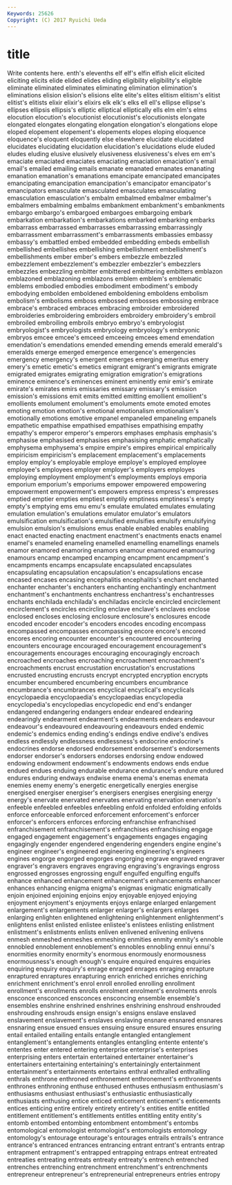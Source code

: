 ```yaml
---
Keywords: 25626 
Copyright: (C) 2017 Ryuichi Ueda
---
```


# title

Write contents here.
enth's elevenths elf elf's elfin elfish elicit elicited eliciting elicits
elide elided elides eliding eligibility eligibility's eligible eliminate eliminated eliminates
eliminating elimination elimination's eliminations elision elision's elisions elite elite's elites
elitism elitism's elitist elitist's elitists elixir elixir's elixirs elk elk's
elks ell ell's ellipse ellipse's ellipses ellipsis ellipsis's elliptic elliptical
elliptically ells elm elm's elms elocution elocution's elocutionist elocutionist's elocutionists
elongate elongated elongates elongating elongation elongation's elongations elope eloped elopement
elopement's elopements elopes eloping eloquence eloquence's eloquent eloquently else elsewhere
elucidate elucidated elucidates elucidating elucidation elucidation's elucidations elude eluded eludes
eluding elusive elusively elusiveness elusiveness's elves em em's emaciate emaciated
emaciates emaciating emaciation emaciation's email email's emailed emailing emails emanate
emanated emanates emanating emanation emanation's emanations emancipate emancipated emancipates emancipating
emancipation emancipation's emancipator emancipator's emancipators emasculate emasculated emasculates emasculating emasculation
emasculation's embalm embalmed embalmer embalmer's embalmers embalming embalms embankment embankment's
embankments embargo embargo's embargoed embargoes embargoing embark embarkation embarkation's embarkations
embarked embarking embarks embarrass embarrassed embarrasses embarrassing embarrassingly embarrassment embarrassment's
embarrassments embassies embassy embassy's embattled embed embedded embedding embeds embellish
embellished embellishes embellishing embellishment embellishment's embellishments ember ember's embers embezzle
embezzled embezzlement embezzlement's embezzler embezzler's embezzlers embezzles embezzling embitter embittered
embittering embitters emblazon emblazoned emblazoning emblazons emblem emblem's emblematic emblems
embodied embodies embodiment embodiment's embody embodying embolden emboldened emboldening emboldens
embolism embolism's embolisms emboss embossed embosses embossing embrace embrace's embraced
embraces embracing embroider embroidered embroideries embroidering embroiders embroidery embroidery's embroil
embroiled embroiling embroils embryo embryo's embryologist embryologist's embryologists embryology embryology's
embryonic embryos emcee emcee's emceed emceeing emcees emend emendation emendation's
emendations emended emending emends emerald emerald's emeralds emerge emerged emergence
emergence's emergencies emergency emergency's emergent emerges emerging emeritus emery emery's
emetic emetic's emetics emigrant emigrant's emigrants emigrate emigrated emigrates emigrating
emigration emigration's emigrations eminence eminence's eminences eminent eminently emir emir's
emirate emirate's emirates emirs emissaries emissary emissary's emission emission's emissions
emit emits emitted emitting emollient emollient's emollients emolument emolument's emoluments
emote emoted emotes emoting emotion emotion's emotional emotionalism emotionalism's emotionally
emotions emotive empanel empaneled empaneling empanels empathetic empathise empathised empathises
empathising empathy empathy's emperor emperor's emperors emphases emphasis emphasis's emphasise
emphasised emphasises emphasising emphatic emphatically emphysema emphysema's empire empire's empires
empirical empirically empiricism empiricism's emplacement emplacement's emplacements employ employ's employable
employe employe's employed employee employee's employees employer employer's employers employes
employing employment employment's employments employs emporia emporium emporium's emporiums empower
empowered empowering empowerment empowerment's empowers empress empress's empresses emptied emptier
empties emptiest emptily emptiness emptiness's empty empty's emptying ems emu
emu's emulate emulated emulates emulating emulation emulation's emulations emulator emulator's
emulators emulsification emulsification's emulsified emulsifies emulsify emulsifying emulsion emulsion's emulsions
emus enable enabled enables enabling enact enacted enacting enactment enactment's
enactments enacts enamel enamel's enameled enameling enamelled enamelling enamellings enamels
enamor enamored enamoring enamors enamour enamoured enamouring enamours encamp encamped
encamping encampment encampment's encampments encamps encapsulate encapsulated encapsulates encapsulating encapsulation
encapsulation's encapsulations encase encased encases encasing encephalitis encephalitis's enchant enchanted
enchanter enchanter's enchanters enchanting enchantingly enchantment enchantment's enchantments enchantress enchantress's
enchantresses enchants enchilada enchilada's enchiladas encircle encircled encirclement encirclement's encircles
encircling enclave enclave's enclaves enclose enclosed encloses enclosing enclosure enclosure's
enclosures encode encoded encoder encoder's encoders encodes encoding encompass encompassed
encompasses encompassing encore encore's encored encores encoring encounter encounter's encountered
encountering encounters encourage encouraged encouragement encouragement's encouragements encourages encouraging encouragingly
encroach encroached encroaches encroaching encroachment encroachment's encroachments encrust encrustation encrustation's
encrustations encrusted encrusting encrusts encrypt encrypted encryption encrypts encumber encumbered
encumbering encumbers encumbrance encumbrance's encumbrances encyclical encyclical's encyclicals encyclopaedia encyclopaedia's
encyclopaedias encyclopedia encyclopedia's encyclopedias encyclopedic end end's endanger endangered endangering
endangers endear endeared endearing endearingly endearment endearment's endearments endears endeavour
endeavour's endeavoured endeavouring endeavours ended endemic endemic's endemics ending ending's
endings endive endive's endives endless endlessly endlessness endlessness's endocrine endocrine's
endocrines endorse endorsed endorsement endorsement's endorsements endorser endorser's endorsers endorses
endorsing endow endowed endowing endowment endowment's endowments endows ends endue
endued endues enduing endurable endurance endurance's endure endured endures enduring
endways endwise enema enema's enemas enemata enemies enemy enemy's energetic
energetically energies energise energised energiser energiser's energisers energises energising energy
energy's enervate enervated enervates enervating enervation enervation's enfeeble enfeebled enfeebles
enfeebling enfold enfolded enfolding enfolds enforce enforceable enforced enforcement enforcement's
enforcer enforcer's enforcers enforces enforcing enfranchise enfranchised enfranchisement enfranchisement's enfranchises
enfranchising engage engaged engagement engagement's engagements engages engaging engagingly engender
engendered engendering engenders engine engine's engineer engineer's engineered engineering engineering's
engineers engines engorge engorged engorges engorging engrave engraved engraver engraver's
engravers engraves engraving engraving's engravings engross engrossed engrosses engrossing engulf
engulfed engulfing engulfs enhance enhanced enhancement enhancement's enhancements enhancer enhances
enhancing enigma enigma's enigmas enigmatic enigmatically enjoin enjoined enjoining enjoins
enjoy enjoyable enjoyed enjoying enjoyment enjoyment's enjoyments enjoys enlarge enlarged
enlargement enlargement's enlargements enlarger enlarger's enlargers enlarges enlarging enlighten enlightened
enlightening enlightenment enlightenment's enlightens enlist enlisted enlistee enlistee's enlistees enlisting
enlistment enlistment's enlistments enlists enliven enlivened enlivening enlivens enmesh enmeshed
enmeshes enmeshing enmities enmity enmity's ennoble ennobled ennoblement ennoblement's ennobles
ennobling ennui ennui's enormities enormity enormity's enormous enormously enormousness enormousness's
enough enough's enquire enquired enquires enquiries enquiring enquiry enquiry's enrage
enraged enrages enraging enrapture enraptured enraptures enrapturing enrich enriched enriches
enriching enrichment enrichment's enrol enroll enrolled enrolling enrollment enrollment's enrollments
enrolls enrolment enrolment's enrolments enrols ensconce ensconced ensconces ensconcing ensemble
ensemble's ensembles enshrine enshrined enshrines enshrining enshroud enshrouded enshrouding enshrouds
ensign ensign's ensigns enslave enslaved enslavement enslavement's enslaves enslaving ensnare
ensnared ensnares ensnaring ensue ensued ensues ensuing ensure ensured ensures
ensuring entail entailed entailing entails entangle entangled entanglement entanglement's entanglements
entangles entangling entente entente's ententes enter entered entering enterprise enterprise's
enterprises enterprising enters entertain entertained entertainer entertainer's entertainers entertaining entertaining's
entertainingly entertainment entertainment's entertainments entertains enthral enthralled enthralling enthrals enthrone
enthroned enthronement enthronement's enthronements enthrones enthroning enthuse enthused enthuses enthusiasm
enthusiasm's enthusiasms enthusiast enthusiast's enthusiastic enthusiastically enthusiasts enthusing entice enticed
enticement enticement's enticements entices enticing entire entirely entirety entirety's entities
entitle entitled entitlement entitlement's entitlements entitles entitling entity entity's entomb
entombed entombing entombment entombment's entombs entomological entomologist entomologist's entomologists entomology
entomology's entourage entourage's entourages entrails entrails's entrance entrance's entranced entrances
entrancing entrant entrant's entrants entrap entrapment entrapment's entrapped entrapping entraps
entreat entreated entreaties entreating entreats entreaty entreaty's entrench entrenched entrenches
entrenching entrenchment entrenchment's entrenchments entrepreneur entrepreneur's entrepreneurial entrepreneurs entries entropy
